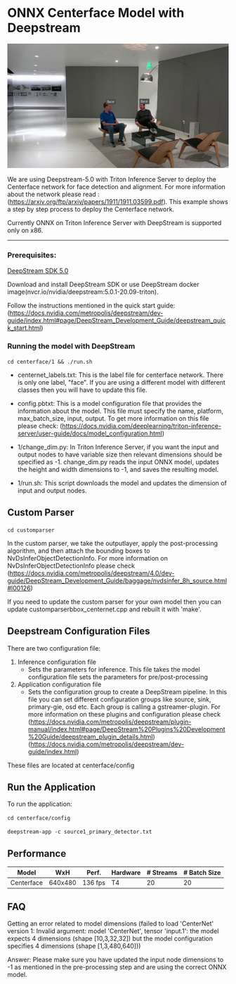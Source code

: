 # ONNX Centerface Model with Deepstream #

<p align="center">
  <img src="centerface_output.png">
</p>

We are using Deepstream-5.0 with Triton Inference Server to deploy the Centerface network for face detection and alignment. For more information about the network please read : (https://arxiv.org/ftp/arxiv/papers/1911/1911.03599.pdf). This example shows a step by step process to deploy the Centerface network. 

Currently ONNX on Triton Inference Server with DeepStream is supported only on x86.

---

### Prerequisites: ###

[DeepStream SDK 5.0](https://developer.nvidia.com/deepstream-sdk)

Download and install DeepStream SDK or use DeepStream docker image(nvcr.io/nvidia/deepstream:5.0.1-20.09-triton).

Follow the instructions mentioned in the quick start guide: (https://docs.nvidia.com/metropolis/deepstream/dev-guide/index.html#page/DeepStream_Development_Guide/deepstream_quick_start.html)

### Running the model with DeepStream ###

`cd centerface/1 && ./run.sh`
 
* centernet_labels.txt: This is the label file for centerface network. There is only one label, "face". If you are using a different model with different classes then you will have to update this file.

* config.pbtxt: This is a model configuration file that provides the information about the model. This file must specify the name, platform, max_batch_size, input, output. To get more information on this file please check: (https://docs.nvidia.com/deeplearning/triton-inference-server/user-guide/docs/model_configuration.html)

* 1/change_dim.py: In Triton Inference Server, if you want the input and output nodes to have variable size then relevant dimensions should be specified as -1. change_dim.py reads the input ONNX model, updates the height and width dimensions to -1, and saves the resulting model. 

* 1/run.sh: This script downloads the model and updates the dimension of input and output nodes.

## Custom Parser ##

`cd customparser`

In the custom parser, we take the outputlayer, apply the post-processing algorithm, and then attach the bounding boxes to NvDsInferObjectDetectionInfo. For more information on NvDsInferObjectDetectionInfo please check (https://docs.nvidia.com/metropolis/deepstream/4.0/dev-guide/DeepStream_Development_Guide/baggage/nvdsinfer_8h_source.html#l00126)

If you need to update the custom parser for your own model then you can update customparserbbox_centernet.cpp and rebuilt it with 'make'. 

## Deepstream Configuration Files ##

There are two configuration file:
1. Inference configuration file
	* Sets the parameters for inference. This file takes the model configuration file sets the parameters for pre/post-processing
2. Application configuration file
	* Sets the configuration group to create a DeepStream pipeline. In this file you can set different configuration groups like source, sink, primary-gie, osd etc. Each group is calling a gstreamer-plugin. For more information on these plugins and configuration please check (https://docs.nvidia.com/metropolis/deepstream/plugin-manual/index.html#page/DeepStream%20Plugins%20Development%20Guide/deepstream_plugin_details.html) (https://docs.nvidia.com/metropolis/deepstream/dev-guide/index.html)

These files are located at centerface/config 
## Run the Application ##

To run the application:

`cd centerface/config`

`deepstream-app -c source1_primary_detector.txt`

## Performance ##
| Model | WxH | Perf. | Hardware | # Streams | # Batch Size |
| ------ | ------ | ------ | ------ | ------ | ------ |
| Centerface | 640x480 | 136 fps | T4 | 20 | 20 | 

## FAQ ##
Getting an error related to model dimensions (failed to load 'CenterNet' version 1: Invalid argument: model 'CenterNet', tensor 'input.1': the model expects 4 dimensions (shape [10,3,32,32]) but the model configuration specifies 4 dimensions (shape [1,3,480,640]))

Answer: Please make sure you have updated the input node dimensions to -1 as mentioned in the pre-processing step and are using the correct ONNX model. 
 


